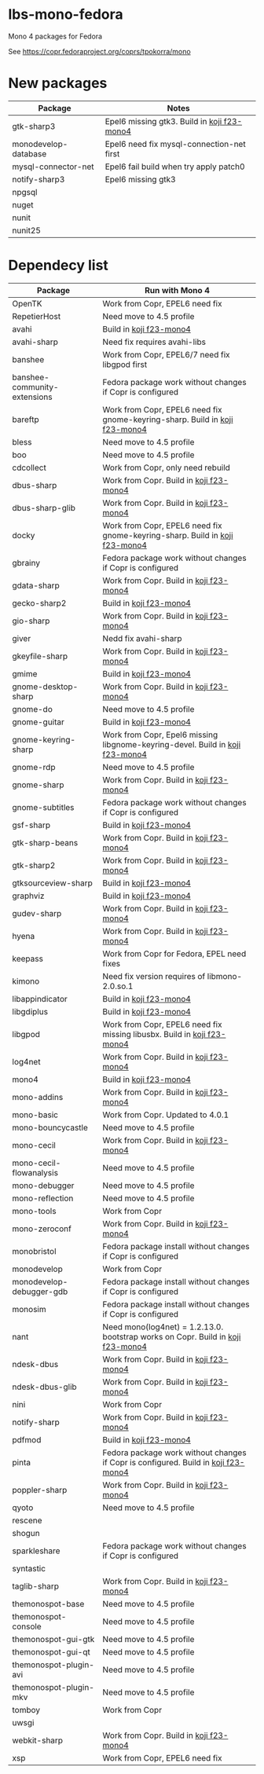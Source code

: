 # lbs-mono-fedora
Mono 4 packages for Fedora

See https://copr.fedoraproject.org/coprs/tpokorra/mono

# New packages
Package                        |Notes
-------------------------------|-----
gtk-sharp3                     |Epel6 missing gtk3. Build in [koji f23-mono4](http://koji.fedoraproject.org/koji/buildinfo?buildID=637565)
monodevelop-database           |Epel6 need fix mysql-connection-net first
mysql-connector-net            |Epel6 fail build when try apply patch0
notify-sharp3                  |Epel6 missing gtk3
npgsql                         |
nuget                          |
nunit                          |
nunit25                        |

# Dependecy list
Package                        |Run with Mono 4
-------------------------------|---------------
OpenTK                         |Work from Copr, EPEL6 need fix
RepetierHost                   |Need move to 4.5 profile
avahi                          |Build in [koji f23-mono4](http://koji.fedoraproject.org/koji/buildinfo?buildID=637529)
avahi-sharp                    |Need fix requires avahi-libs
banshee                        |Work from Copr, EPEL6/7 need fix libgpod first
banshee-community-extensions   |Fedora package work without changes if Copr is configured
bareftp                        |Work from Copr, EPEL6 need fix gnome-keyring-sharp. Build in [koji f23-mono4](http://koji.fedoraproject.org/koji/buildinfo?buildID=637654)
bless                          |Need move to 4.5 profile
boo                            |Need move to 4.5 profile
cdcollect                      |Work from Copr, only need rebuild
dbus-sharp                     |Work from Copr. Build in [koji f23-mono4](http://koji.fedoraproject.org/koji/buildinfo?buildID=637535)
dbus-sharp-glib                |Work from Copr. Build in [koji f23-mono4](http://koji.fedoraproject.org/koji/buildinfo?buildID=637598)
docky                          |Work from Copr, EPEL6 need fix gnome-keyring-sharp. Build in [koji f23-mono4](http://koji.fedoraproject.org/koji/buildinfo?buildID=637641)
gbrainy                        |Fedora package work without changes if Copr is configured
gdata-sharp                    |Work from Copr. Build in [koji f23-mono4](http://koji.fedoraproject.org/koji/buildinfo?buildID=637551)
gecko-sharp2                   |Build in [koji f23-mono4](http://koji.fedoraproject.org/koji/buildinfo?buildID=637633)
gio-sharp                      |Work from Copr. Build in [koji f23-mono4](http://koji.fedoraproject.org/koji/buildinfo?buildID=637541)
giver                          |Nedd fix avahi-sharp
gkeyfile-sharp                 |Work from Copr. Build in [koji f23-mono4](http://koji.fedoraproject.org/koji/buildinfo?buildID=637609)
gmime                          |Build in [koji f23-mono4](http://koji.fedoraproject.org/koji/buildinfo?buildID=637667)
gnome-desktop-sharp            |Work from Copr. Build in [koji f23-mono4](http://koji.fedoraproject.org/koji/buildinfo?buildID=637547)
gnome-do                       |Need move to 4.5 profile
gnome-guitar                   |Build in [koji f23-mono4](http://koji.fedoraproject.org/koji/buildinfo?buildID=637679)
gnome-keyring-sharp            |Work from Copr, Epel6 missing libgnome-keyring-devel. Build in [koji f23-mono4](http://koji.fedoraproject.org/koji/buildinfo?buildID=637615)
gnome-rdp                      |Need move to 4.5 profile
gnome-sharp                    |Work from Copr. Build in [koji f23-mono4](http://koji.fedoraproject.org/koji/buildinfo?buildID=637538)
gnome-subtitles                |Fedora package work without changes if Copr is configured
gsf-sharp                      |Build in [koji f23-mono4](http://koji.fedoraproject.org/koji/buildinfo?buildID=637661)
gtk-sharp-beans                |Work from Copr. Build in [koji f23-mono4](http://koji.fedoraproject.org/koji/buildinfo?buildID=637622)
gtk-sharp2                     |Work from Copr. Build in [koji f23-mono4](http://koji.fedoraproject.org/koji/buildinfo?buildID=637531)
gtksourceview-sharp            |Build in [koji f23-mono4](http://koji.fedoraproject.org/koji/buildinfo?buildID=637666)
graphviz                       |Build in [koji f23-mono4](http://koji.fedoraproject.org/koji/buildinfo?buildID=637540)
gudev-sharp                    |Work from Copr. Build in [koji f23-mono4](http://koji.fedoraproject.org/koji/buildinfo?buildID=637553)
hyena                          |Work from Copr. Build in [koji f23-mono4](http://koji.fedoraproject.org/koji/buildinfo?buildID=637653)
keepass                        |Work from Copr for Fedora, EPEL need fixes
kimono                         |Need fix version requires of libmono-2.0.so.1
libappindicator                |Build in [koji f23-mono4](http://koji.fedoraproject.org/koji/buildinfo?buildID=637662)
libgdiplus                     |Build in [koji f23-mono4](http://koji.fedoraproject.org/koji/buildinfo?buildID=637589)
libgpod                        |Work from Copr, EPEL6 need fix missing libusbx. Build in [koji f23-mono4](http://koji.fedoraproject.org/koji/buildinfo?buildID=637552)
log4net                        |Work from Copr. Build in [koji f23-mono4](http://koji.fedoraproject.org/koji/buildinfo?buildID=637559)
mono4                          |Build in [koji f23-mono4](http://koji.fedoraproject.org/koji/buildinfo?buildID=637599)
mono-addins                    |Work from Copr. Build in [koji f23-mono4](http://koji.fedoraproject.org/koji/buildinfo?buildID=637575)
mono-basic                     |Work from Copr. Updated to 4.0.1
mono-bouncycastle              |Need move to 4.5 profile
mono-cecil                     |Work from Copr. Build in [koji f23-mono4](http://koji.fedoraproject.org/koji/buildinfo?buildID=637639)
mono-cecil-flowanalysis        |Need move to 4.5 profile
mono-debugger                  |Need move to 4.5 profile
mono-reflection                |Need move to 4.5 profile
mono-tools                     |Work from Copr
mono-zeroconf                  |Work from Copr. Build in [koji f23-mono4](http://koji.fedoraproject.org/koji/buildinfo?buildID=637550)
monobristol                    |Fedora package install without changes if Copr is configured
monodevelop                    |Work from Copr
monodevelop-debugger-gdb       |Fedora package install without changes if Copr is configured
monosim                        |Fedora package install without changes if Copr is configured
nant                           |Need mono(log4net) = 1.2.13.0. bootstrap works on Copr. Build in [koji f23-mono4](http://koji.fedoraproject.org/koji/buildinfo?buildID=637570)
ndesk-dbus                     |Work from Copr. Build in [koji f23-mono4](http://koji.fedoraproject.org/koji/buildinfo?buildID=637549)
ndesk-dbus-glib                |Work from Copr. Build in [koji f23-mono4](http://koji.fedoraproject.org/koji/buildinfo?buildID=637632)
nini                           |Work from Copr
notify-sharp                   |Work from Copr. Build in [koji f23-mono4](http://koji.fedoraproject.org/koji/buildinfo?buildID=637624)
pdfmod                         |Build in [koji f23-mono4](http://koji.fedoraproject.org/koji/buildinfo?buildID=637668)
pinta                          |Fedora package work without changes if Copr is configured. Build in [koji f23-mono4](http://koji.fedoraproject.org/koji/buildinfo?buildID=637640)
poppler-sharp                  |Work from Copr. Build in [koji f23-mono4](http://koji.fedoraproject.org/koji/buildinfo?buildID=637545)
qyoto                          |Need move to 4.5 profile
rescene                        |
shogun                         |
sparkleshare                   |Fedora package work without changes if Copr is configured
syntastic                      |
taglib-sharp                   |Work from Copr. Build in [koji f23-mono4](http://koji.fedoraproject.org/koji/buildinfo?buildID=637613)
themonospot-base               |Need move to 4.5 profile
themonospot-console            |Need move to 4.5 profile
themonospot-gui-gtk            |Need move to 4.5 profile
themonospot-gui-qt             |Need move to 4.5 profile
themonospot-plugin-avi         |Need move to 4.5 profile
themonospot-plugin-mkv         |Need move to 4.5 profile
tomboy                         |Work from Copr
uwsgi                          |
webkit-sharp                   |Work from Copr. Build in [koji f23-mono4](http://koji.fedoraproject.org/koji/buildinfo?buildID=637607)
xsp                            |Work from Copr, EPEL6 need fix
